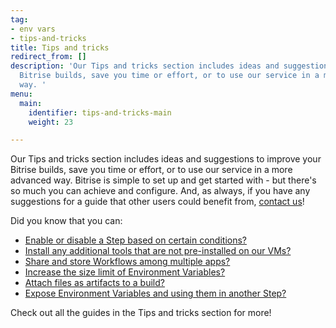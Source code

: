 ```yaml
---
tag:
- env vars
- tips-and-tricks
title: Tips and tricks
redirect_from: []
description: 'Our Tips and tricks section includes ideas and suggestions to improve your
  Bitrise builds, save you time or effort, or to use our service in a more advanced
  way. '
menu:
  main:
    identifier: tips-and-tricks-main
    weight: 23

---
```

Our Tips and tricks section includes ideas and suggestions to improve your Bitrise builds, save you time or effort, or to use our service in a more advanced way. Bitrise is simple to set up and get started with - but there's so much you can achieve and configure. And, as always, if you have any suggestions for a guide that other users could benefit from, [contact us](https://www.bitrise.io/contact)! 

Did you know that you can:

* [Enable or disable a Step based on certain conditions?](/tips-and-tricks/disable-a-step-by-condition/)
* [Install any additional tools that are not pre-installed on our VMs?](/tips-and-tricks/install-additional-tools/)
* [Share and store Workflows among multiple apps?](/tips-and-tricks/sharing-and-storing-workflows-among-multiple-apps/)
* [Increase the size limit of Environment Variables?](/tips-and-tricks/increasing-the-size-limit-of-env-vars/)
* [Attach files as artifacts to a build?](/tips-and-tricks/attach-any-file-to-build/)
* [Expose Environment Variables and using them in another Step? ](/tips-and-tricks/expose-environment-variable/)

Check out all the guides in the Tips and tricks section for more!